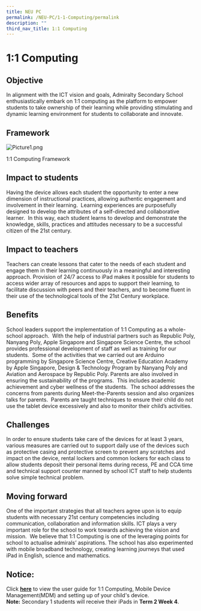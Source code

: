 ```yaml
---
title: NEU PC
permalink: /NEU-PC/1-1-Computing/permalink
description: ""
third_nav_title: 1:1 Computing
---
```


1:1 Computing
=============

Objective
---------

In alignment with the ICT vision and goals, Admiralty Secondary School enthusiastically embark on 1:1 computing as the platform to empower students to take ownership of their learning while providing stimulating and dynamic learning environment for students to collaborate and innovate.  

Framework
---------

![Picture1.png](https://admiraltysec.moe.edu.sg/qql/slot/u752/Learning%20with%20Technology/1:1%20Computing/Picture1.png)

1:1 Computing Framework

Impact to students
------------------

Having the device allows each student the opportunity to enter a new dimension of instructional practices, allowing authentic engagement and involvement in their learning.  Learning experiences are purposefully designed to develop the attributes of a self-directed and collaborative learner.  In this way, each student learns to develop and demonstrate the knowledge, skills, practices and attitudes necessary to be a successful citizen of the 21st century.

Impact to teachers
------------------

Teachers can create lessons that cater to the needs of each student and engage them in their learning continuously in a meaningful and interesting approach. Provision of 24/7 access to iPad makes it possible for students to access wider array of resources and apps to support their learning, to facilitate discussion with peers and their teachers, and to become fluent in their use of the technological tools of the 21st Century workplace.

Benefits
--------

School leaders support the implementation of 1:1 Computing as a whole-school approach.  With the help of industrial partners such as Republic Poly, Nanyang Poly, Apple Singapore and Singapore Science Centre, the school provides professional development of staff as well as training for our students.  Some of the activities that we carried out are Arduino programming by Singapore Science Centre, Creative Education Academy by Apple Singapore, Design & Technology Program by Nanyang Poly and Aviation and Aerospace by Republic Poly. Parents are also involved in ensuring the sustainability of the programs.  This includes academic achievement and cyber wellness of the students.  The school addresses the concerns from parents during Meet-the-Parents session and also organizes talks for parents.  Parents are taught techniques to ensure their child do not use the tablet device excessively and also to monitor their child’s activities.

Challenges
----------

In order to ensure students take care of the devices for at least 3 years, various measures are carried out to support daily use of the devices such as protective casing and protective screen to prevent any scratches and impact on the device, rental lockers and common lockers for each class to allow students deposit their personal items during recess, PE and CCA time and technical support counter manned by school ICT staff to help students solve simple technical problem. 

Moving forward
--------------

One of the important strategies that all teachers agree upon is to equip students with necessary 21st century competencies including communication, collaboration and information skills. ICT plays a very important role for the school to work towards achieving the vision and mission.  We believe that 1:1 Computing is one of the leveraging points for school to actualise admirals’ aspirations. The school has also experimented with mobile broadband technology, creating learning journeys that used iPad in English, science and mathematics.

Notice:
-------

Click **[here](https://admiraltysec.moe.edu.sg/qql/slot/u752/Learning%20with%20Technology/1:1%20Computing/Briefing_Setting%20up%20Device_MDM%20during%20roll%20out_For%20uploading.pdf)** to view the user guide for 1:1 Computing, Mobile Device Management(MDM) and setting up of your child's device.  
**Note:** Secondary 1 students will receive their iPads in **Term 2 Week 4**.